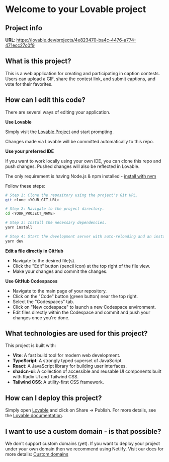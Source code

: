 # Welcome to your Lovable project

## Project info

**URL**: https://lovable.dev/projects/4e823470-ba4c-4476-a774-471ecc27c0f9

## What is this project?

This is a web application for creating and participating in caption contests. Users can upload a GIF, share the contest link, and submit captions, and vote for their favorites.

## How can I edit this code?

There are several ways of editing your application.

**Use Lovable**

Simply visit the [Lovable Project](https://lovable.dev/projects/4e823470-ba4c-4476-a774-471ecc27c0f9) and start prompting.

Changes made via Lovable will be committed automatically to this repo.

**Use your preferred IDE**

If you want to work locally using your own IDE, you can clone this repo and push changes. Pushed changes will also be reflected in Lovable.

The only requirement is having Node.js & npm installed - [install with nvm](https://github.com/nvm-sh/nvm#installing-and-updating)

Follow these steps:

```sh
# Step 1: Clone the repository using the project's Git URL.
git clone <YOUR_GIT_URL>

# Step 2: Navigate to the project directory.
cd <YOUR_PROJECT_NAME>

# Step 3: Install the necessary dependencies.
yarn install

# Step 4: Start the development server with auto-reloading and an instant preview.
yarn dev
```

**Edit a file directly in GitHub**

- Navigate to the desired file(s).
- Click the "Edit" button (pencil icon) at the top right of the file view.
- Make your changes and commit the changes.

**Use GitHub Codespaces**

- Navigate to the main page of your repository.
- Click on the "Code" button (green button) near the top right.
- Select the "Codespaces" tab.
- Click on "New codespace" to launch a new Codespace environment.
- Edit files directly within the Codespace and commit and push your changes once you're done.

## What technologies are used for this project?

This project is built with:

-   **Vite**: A fast build tool for modern web development.
-   **TypeScript**: A strongly typed superset of JavaScript.
-   **React**: A JavaScript library for building user interfaces.
-   **shadcn-ui**: A collection of accessible and reusable UI components built with Radix UI and Tailwind CSS.
-   **Tailwind CSS**: A utility-first CSS framework.

## How can I deploy this project?

Simply open [Lovable](https://lovable.dev/projects/4e823470-ba4c-4476-a774-471ecc27c0f9) and click on Share -> Publish. For more details, see the [Lovable documentation](https://docs.lovable.dev/publishing).

## I want to use a custom domain - is that possible?

We don't support custom domains (yet). If you want to deploy your project under your own domain then we recommend using Netlify. Visit our docs for more details: [Custom domains](https://docs.lovable.dev/tips-tricks/custom-domain/)
